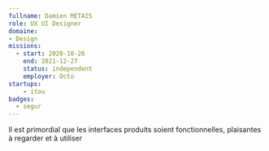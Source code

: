 ```yaml
---
fullname: Damien METAIS
role: UX UI Designer
domaine: 
- Design
missions:
  - start: 2020-10-26
    end: 2021-12-27
    status: independent
    employer: Octo
startups:
    - itou 
badges:
  - segur
---
```


Il est primordial que les interfaces produits soient fonctionnelles, plaisantes à regarder et à utiliser
